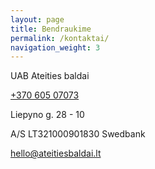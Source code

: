 ```yaml
---
layout: page
title: Bendraukime
permalink: /kontaktai/
navigation_weight: 3
---
```


UAB Ateities baldai

<a href="tel:+370 60507073">+370 605 07073</a>

Liepyno g. 28 - 10

A/S LT321000901830 Swedbank

hello@ateitiesbaldai.lt

